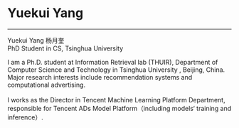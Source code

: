 # Yuekui Yang
---
Yuekui Yang  杨月奎<br>
PhD Student in CS, Tsinghua University


I am a Ph.D. student at Information Retrieval lab (THUIR), Department of Computer Science and Technology in Tsinghua University , Beijing, China.  Major research interests include recommendation systems and computational advertising. <br><br>
I works as the Director in Tencent Machine Learning Platform Department, responsible for Tencent ADs Model Platform（including models‘ training and inference）.
